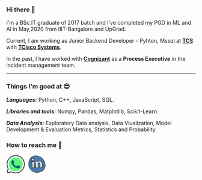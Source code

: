 ### Hi there 👋

I'm a BSc.IT graduate of 2017 batch and I've completed my PGD in ML and AI in May,2020 from IIIT-Bangalore and UpGrad.

Current, I am working as Junior Backend Developer - Pyhton, Mssql at <a href="https://www.tcs.com/">**TCS**</a> with <a href="https://www.cisco.com/c/en_in/index.html">**TCisco Systems**</a>.

In the past, I have worked with <a href="https://www.cognizant.com/">**Cognizant**</a> as a **Process Executive** in the incident management team.

<hr>

### Things I'm good at 😎 

***Languages:*** Python, C++, JavaScript, SQL.

***Libraries and tools:*** Numpy, Pandas, Matplotlib, Scikit-Learn.

***Data Analysis:*** Exploratory Data analysis, Data Viualization, Model Development & Evaluation Metrics, Statistics and Probability.

### How to reach me 📱

<a href="https://api.whatsapp.com/send/?phone=919619704142&text&app_absent=0"><img src="https://github.com/sumeetdeshpande15/sumeetdeshpande15/blob/main/images/Whatsapp_logo.png"  width="50"></a> <a href="https://www.linkedin.com/in/sumeetdeshpande15"><img src="https://github.com/sumeetdeshpande15/sumeetdeshpande15/blob/main/images/LinkedIn_logo.png" width="50"></a> 
